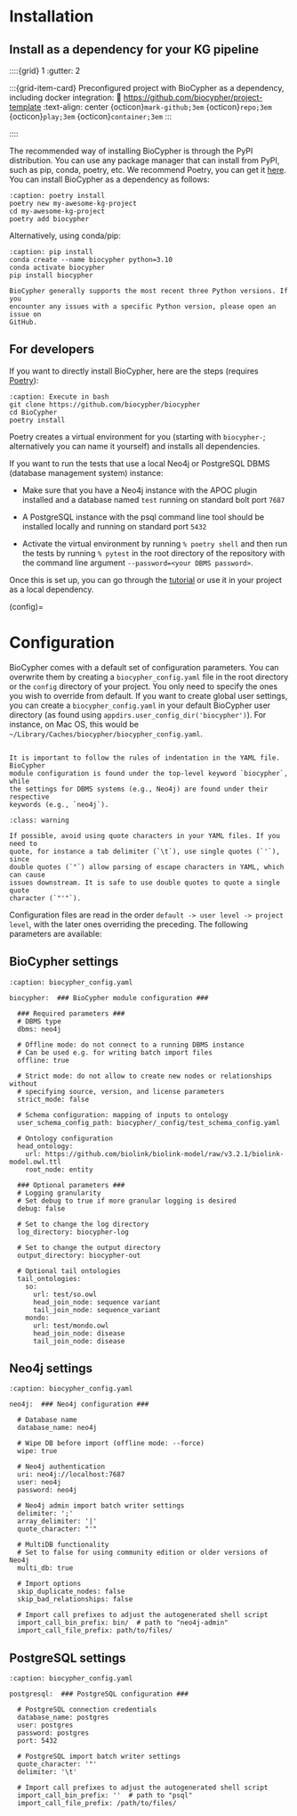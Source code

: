 # Installation
## Install as a dependency for your KG pipeline

::::{grid} 1
:gutter: 2

:::{grid-item-card} Preconfigured project with BioCypher as a dependency, including docker integration:
:link: https://github.com/biocypher/project-template
:text-align: center
{octicon}`mark-github;3em` {octicon}`repo;3em` {octicon}`play;3em` {octicon}`container;3em`
:::

::::

The recommended way of installing BioCypher is through the PyPI distribution.
You can use any package manager that can install from PyPI, such as pip, conda,
poetry, etc. We recommend Poetry, you can get it
[here](https://python-poetry.org/docs/#installation). You can install BioCypher
as a dependency as follows:

```{code-block} bash
:caption: poetry install
poetry new my-awesome-kg-project
cd my-awesome-kg-project
poetry add biocypher
```

Alternatively, using conda/pip:

```{code-block} bash
:caption: pip install
conda create --name biocypher python=3.10
conda activate biocypher
pip install biocypher
```

```{note}
BioCypher generally supports the most recent three Python versions. If you
encounter any issues with a specific Python version, please open an issue on
GitHub.
```

## For developers
If you want to directly install BioCypher, here are the steps (requires
[Poetry](https://python-poetry.org/docs/#installation)):

```{code-block} bash
:caption: Execute in bash
git clone https://github.com/biocypher/biocypher
cd BioCypher
poetry install
```

Poetry creates a virtual environment for you (starting with `biocypher-`;
alternatively you can name it yourself) and installs all dependencies.

If you want to run the tests that use a local Neo4j or PostgreSQL DBMS (database management system)
instance:

- Make sure that you have a Neo4j instance with the APOC plugin installed and a
database named `test` running on standard bolt port `7687`

- A PostgreSQL instance with the psql command line tool should be installed locally and running on standard port `5432`

- Activate the virtual environment by running `% poetry shell` and then run the
tests by running `% pytest` in the root directory of the repository with the
command line argument `--password=<your DBMS password>`.

Once this is set up, you can go through the [tutorial](tutorial_basic) or use it
in your project as a local dependency.

(config)=
# Configuration
BioCypher comes with a default set of configuration parameters. You can
overwrite them by creating a `biocypher_config.yaml` file in the root directory
or the `config` directory of your project. You only need to specify the ones you
wish to override from default. If you want to create global user settings, you
can create a `biocypher_config.yaml` in your default BioCypher user directory
(as found using `appdirs.user_config_dir('biocypher')`). For instance, on Mac
OS, this would be `~/Library/Caches/biocypher/biocypher_config.yaml`.

```{note}

It is important to follow the rules of indentation in the YAML file. BioCypher
module configuration is found under the top-level keyword `biocypher`, while
the settings for DBMS systems (e.g., Neo4j) are found under their respective
keywords (e.g., `neo4j`).

```

```{admonition} Quote characters
:class: warning

If possible, avoid using quote characters in your YAML files. If you need to
quote, for instance a tab delimiter (`\t`), use single quotes (`'`), since
double quotes (`"`) allow parsing of escape characters in YAML, which can cause
issues downstream. It is safe to use double quotes to quote a single quote
character (`"'"`).

```

Configuration files are read in the order `default -> user level -> project
level`, with the later ones overriding the preceding. The following parameters
are available:

## BioCypher settings
```{code-block} yaml
:caption: biocypher_config.yaml

biocypher:  ### BioCypher module configuration ###

  ### Required parameters ###
  # DBMS type
  dbms: neo4j

  # Offline mode: do not connect to a running DBMS instance
  # Can be used e.g. for writing batch import files
  offline: true

  # Strict mode: do not allow to create new nodes or relationships without
  # specifying source, version, and license parameters
  strict_mode: false

  # Schema configuration: mapping of inputs to ontology
  user_schema_config_path: biocypher/_config/test_schema_config.yaml

  # Ontology configuration
  head_ontology:
    url: https://github.com/biolink/biolink-model/raw/v3.2.1/biolink-model.owl.ttl
    root_node: entity

  ### Optional parameters ###
  # Logging granularity
  # Set debug to true if more granular logging is desired
  debug: false

  # Set to change the log directory
  log_directory: biocypher-log

  # Set to change the output directory
  output_directory: biocypher-out

  # Optional tail ontologies
  tail_ontologies:
    so:
      url: test/so.owl
      head_join_node: sequence variant
      tail_join_node: sequence_variant
    mondo:
      url: test/mondo.owl
      head_join_node: disease
      tail_join_node: disease

```

## Neo4j settings
```{code-block} yaml
:caption: biocypher_config.yaml

neo4j:  ### Neo4j configuration ###

  # Database name
  database_name: neo4j

  # Wipe DB before import (offline mode: --force)
  wipe: true

  # Neo4j authentication
  uri: neo4j://localhost:7687
  user: neo4j
  password: neo4j

  # Neo4j admin import batch writer settings
  delimiter: ';'
  array_delimiter: '|'
  quote_character: "'"

  # MultiDB functionality
  # Set to false for using community edition or older versions of Neo4j
  multi_db: true

  # Import options
  skip_duplicate_nodes: false
  skip_bad_relationships: false

  # Import call prefixes to adjust the autogenerated shell script
  import_call_bin_prefix: bin/  # path to "neo4j-admin"
  import_call_file_prefix: path/to/files/

```

## PostgreSQL settings
```{code-block} yaml
:caption: biocypher_config.yaml

postgresql:  ### PostgreSQL configuration ###

  # PostgreSQL connection credentials
  database_name: postgres
  user: postgres
  password: postgres
  port: 5432

  # PostgreSQL import batch writer settings
  quote_character: '"'
  delimiter: '\t'

  # Import call prefixes to adjust the autogenerated shell script
  import_call_bin_prefix: ''  # path to "psql"
  import_call_file_prefix: /path/to/files/
